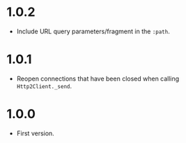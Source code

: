 # 1.0.2
* Include URL query parameters/fragment in the `:path`.

# 1.0.1
* Reopen connections that have been closed when calling `Http2Client._send`.

# 1.0.0
* First version.